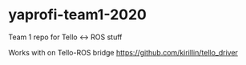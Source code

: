 # yaprofi-team1-2020
Team 1 repo for Tello &lt;-> ROS stuff


Works with on Tello-ROS bridge https://github.com/kirillin/tello_driver